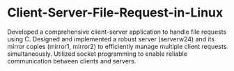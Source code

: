 # Client-Server-File-Request-in-Linux
Developed a comprehensive client-server application to handle file requests using C.  Designed and implemented a robust server (serverw24) and its mirror copies (mirror1, mirror2) to efficiently manage multiple client requests simultaneously. Utilized socket programming to enable reliable communication between clients and servers.
